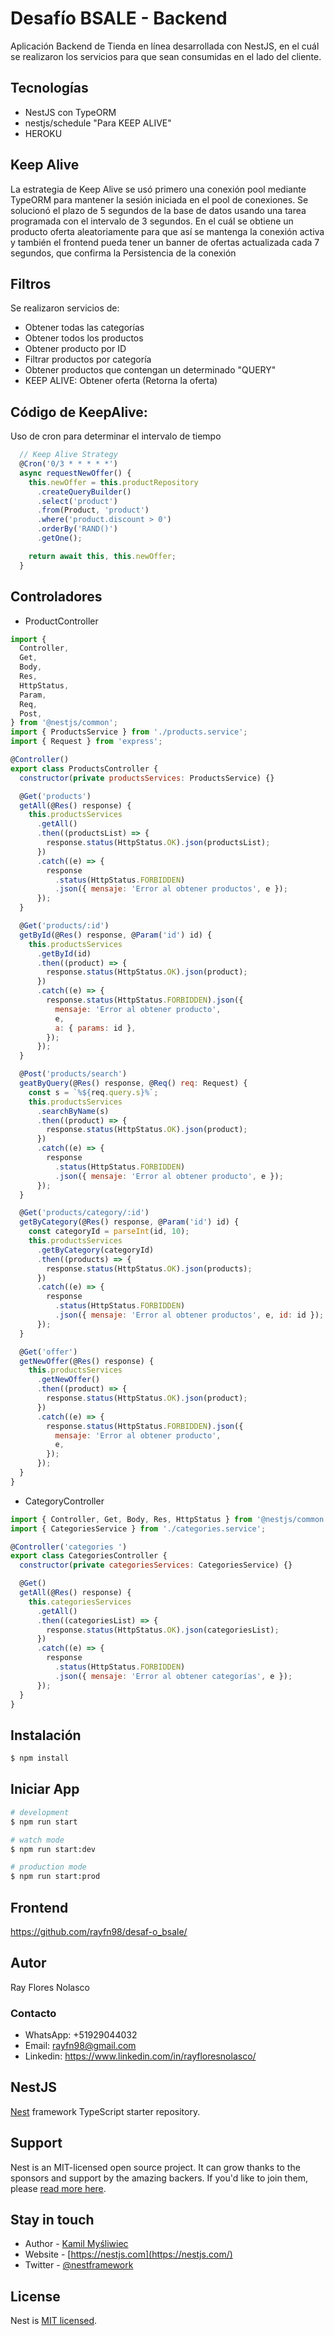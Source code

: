 # Desafío BSALE - Backend
Aplicación Backend de Tienda en línea desarrollada con NestJS, en el cuál se realizaron los servicios para que sean consumidas en el lado del cliente.

## Tecnologías
- NestJS con TypeORM
- nestjs/schedule "Para KEEP ALIVE"
- HEROKU

## Keep Alive
La estrategia de Keep Alive se usó primero una conexión pool mediante TypeORM para mantener la sesión iniciada en el pool de conexiones.
Se solucionó el plazo de 5 segundos de la base de datos usando una tarea programada con el intervalo de 3 segundos. En el cuál se obtiene un producto oferta aleatoriamente para que así se mantenga la conexión activa y también el frontend pueda tener un banner de ofertas actualizada cada 7 segundos, que confirma la Persistencia de la conexión

## Filtros
Se realizaron servicios de:
- Obtener todas las categorías
- Obtener todos los productos
- Obtener producto por ID
- Filtrar productos por categoría
- Obtener productos que contengan un determinado "QUERY"
- KEEP ALIVE: Obtener oferta (Retorna la oferta)

## Código de KeepAlive:
Uso de cron para determinar el intervalo de tiempo
```javascript
  // Keep Alive Strategy
  @Cron('0/3 * * * * *')
  async requestNewOffer() {
    this.newOffer = this.productRepository
      .createQueryBuilder()
      .select('product')
      .from(Product, 'product')
      .where('product.discount > 0')
      .orderBy('RAND()')
      .getOne();

    return await this, this.newOffer;
  }
```
## Controladores

- ProductController
```javascript
import {
  Controller,
  Get,
  Body,
  Res,
  HttpStatus,
  Param,
  Req,
  Post,
} from '@nestjs/common';
import { ProductsService } from './products.service';
import { Request } from 'express';

@Controller()
export class ProductsController {
  constructor(private productsServices: ProductsService) {}

  @Get('products')
  getAll(@Res() response) {
    this.productsServices
      .getAll()
      .then((productsList) => {
        response.status(HttpStatus.OK).json(productsList);
      })
      .catch((e) => {
        response
          .status(HttpStatus.FORBIDDEN)
          .json({ mensaje: 'Error al obtener productos', e });
      });
  }

  @Get('products/:id')
  getById(@Res() response, @Param('id') id) {
    this.productsServices
      .getById(id)
      .then((product) => {
        response.status(HttpStatus.OK).json(product);
      })
      .catch((e) => {
        response.status(HttpStatus.FORBIDDEN).json({
          mensaje: 'Error al obtener producto',
          e,
          a: { params: id },
        });
      });
  }

  @Post('products/search')
  geatByQuery(@Res() response, @Req() req: Request) {
    const s = `%${req.query.s}%`;
    this.productsServices
      .searchByName(s)
      .then((product) => {
        response.status(HttpStatus.OK).json(product);
      })
      .catch((e) => {
        response
          .status(HttpStatus.FORBIDDEN)
          .json({ mensaje: 'Error al obtener producto', e });
      });
  }

  @Get('products/category/:id')
  getByCategory(@Res() response, @Param('id') id) {
    const categoryId = parseInt(id, 10);
    this.productsServices
      .getByCategory(categoryId)
      .then((products) => {
        response.status(HttpStatus.OK).json(products);
      })
      .catch((e) => {
        response
          .status(HttpStatus.FORBIDDEN)
          .json({ mensaje: 'Error al obtener productos', e, id: id });
      });
  }

  @Get('offer')
  getNewOffer(@Res() response) {
    this.productsServices
      .getNewOffer()
      .then((product) => {
        response.status(HttpStatus.OK).json(product);
      })
      .catch((e) => {
        response.status(HttpStatus.FORBIDDEN).json({
          mensaje: 'Error al obtener producto',
          e,
        });
      });
  }
}
```
- CategoryController
```javascript
import { Controller, Get, Body, Res, HttpStatus } from '@nestjs/common';
import { CategoriesService } from './categories.service';

@Controller('categories ')
export class CategoriesController {
  constructor(private categoriesServices: CategoriesService) {}

  @Get()
  getAll(@Res() response) {
    this.categoriesServices
      .getAll()
      .then((categoriesList) => {
        response.status(HttpStatus.OK).json(categoriesList);
      })
      .catch((e) => {
        response
          .status(HttpStatus.FORBIDDEN)
          .json({ mensaje: 'Error al obtener categorías', e });
      });
  }
}
```

## Instalación

```bash
$ npm install
```

## Iniciar App

```bash
# development
$ npm run start

# watch mode
$ npm run start:dev

# production mode
$ npm run start:prod
```
## Frontend
https://github.com/rayfn98/desaf-o_bsale/

## Autor
Ray Flores Nolasco
### Contacto
- WhatsApp: +51929044032
- Email: rayfn98@gmail.com
- Linkedin: https://www.linkedin.com/in/rayfloresnolasco/

## NestJS
[Nest](https://github.com/nestjs/nest) framework TypeScript starter repository.

## Support

Nest is an MIT-licensed open source project. It can grow thanks to the sponsors and support by the amazing backers. If you'd like to join them, please [read more here](https://docs.nestjs.com/support).

## Stay in touch

- Author - [Kamil Myśliwiec](https://kamilmysliwiec.com)
- Website - [https://nestjs.com](https://nestjs.com/)
- Twitter - [@nestframework](https://twitter.com/nestframework)

## License

Nest is [MIT licensed](LICENSE).
